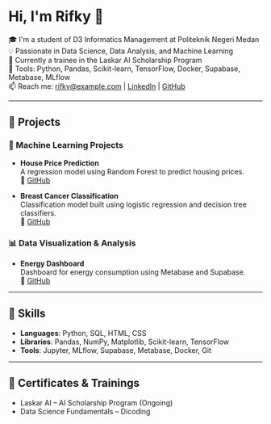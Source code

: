 # Hi, I'm Rifky 👋

🎓 I'm a student of D3 Informatics Management at Politeknik Negeri Medan  
💡 Passionate in Data Science, Data Analysis, and Machine Learning  
🚀 Currently a trainee in the Laskar AI Scholarship Program  
🔧 Tools: Python, Pandas, Scikit-learn, TensorFlow, Docker, Supabase, Metabase, MLflow  
📫 Reach me: rifky@example.com | [LinkedIn](https://linkedin.com/in/namamu) | [GitHub](https://github.com/namamu)

---

## 🔬 Projects

### 🧠 Machine Learning Projects
- **House Price Prediction**  
  A regression model using Random Forest to predict housing prices.  
  🔗 [GitHub](https://github.com/rifkymaulana/house-price-prediction)

- **Breast Cancer Classification**  
  Classification model built using logistic regression and decision tree classifiers.  
  🔗 [GitHub](https://github.com/rifkymaulana/cancer-classification)

### 📊 Data Visualization & Analysis
- **Energy Dashboard**  
  Dashboard for energy consumption using Metabase and Supabase.  
  🔗 [GitHub](https://github.com/rifkymaulana/energy-dashboard)

---

## 🧰 Skills

- **Languages**: Python, SQL, HTML, CSS
- **Libraries**: Pandas, NumPy, Matplotlib, Scikit-learn, TensorFlow
- **Tools**: Jupyter, MLflow, Supabase, Metabase, Docker, Git

---

## 📜 Certificates & Trainings
- Laskar AI – AI Scholarship Program (Ongoing)
- Data Science Fundamentals – Dicoding

